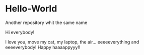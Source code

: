 # Hello-World
Another repository whit the same name 


Hi everybody! 

I love you, move my cat, my laptop, the air... eeeeeverything and eeeeverybody! 
Happy haaaappyyy!!
